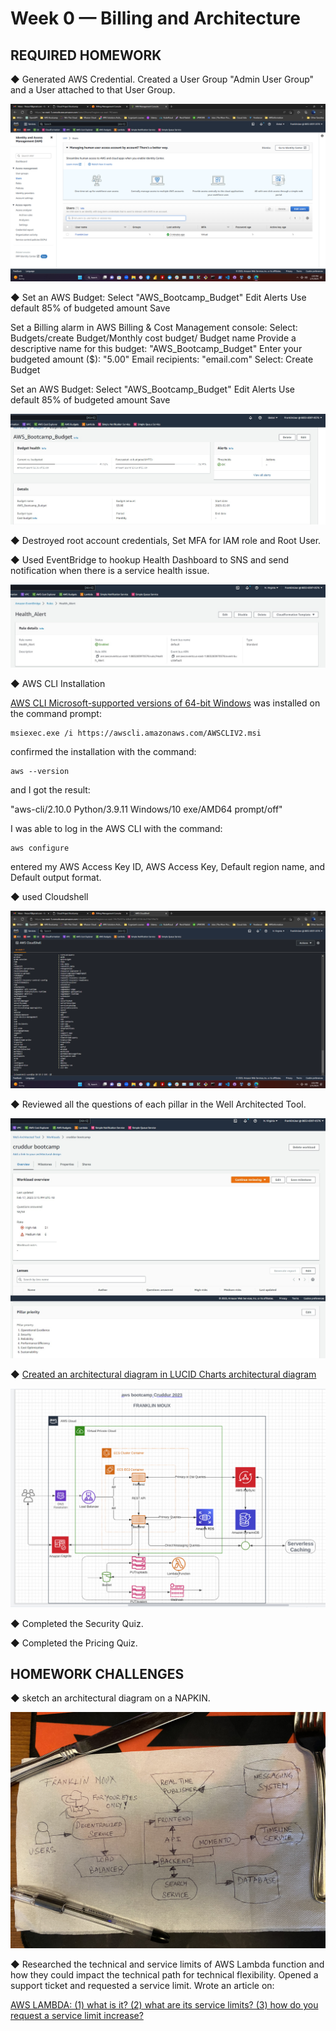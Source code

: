  # Week 0 — Billing and Architecture
    
 ## REQUIRED HOMEWORK

◆ Generated AWS Credential. Created a User Group "Admin User Group" and a User attached to that User Group. 

![Created a User](assets/Screenshot%20(184).png)


◆ Set an AWS Budget:
Select "AWS_Bootcamp_Budget"
Edit Alerts
Use default 85% of budgeted amount
Save

Set a Billing alarm in AWS Billing & Cost Management console:
Select: Budgets/create Budget/Monthly cost budget/
Budget name
Provide a descriptive name for this budget:
"AWS_Bootcamp_Budget"
 Enter your budgeted amount ($):
"5.00"
Email recipients:
"email.com"
Select: Create Budget

Set an AWS Budget:
Select "AWS_Bootcamp_Budget"
Edit Alerts
Use default 85% of budgeted amount
Save

![Budget for aws bootcamp](assets/budget%20pic.jpeg)
 
 
◆ Destroyed root account credentials, Set MFA for IAM role and Root User. 


◆ Used EventBridge to hookup Health Dashboard to SNS and send notification when there is a service health issue.

![eventbridge healt alert](assets/eventbridge%20health.jpeg)



◆ AWS CLI Installation

[AWS CLI Microsoft-supported versions of 64-bit Windows](https://docs.aws.amazon.com/cli/latest/userguide/getting-started-install.html)
was installed on the command prompt: 

```
msiexec.exe /i https://awscli.amazonaws.com/AWSCLIV2.msi
```
confirmed the installation with the command:
```
aws --version
```
and I got the result:

"aws-cli/2.10.0 Python/3.9.11 Windows/10 exe/AMD64 prompt/off"

I was able to log in the AWS CLI with the command:

```
aws configure
```

entered my AWS Access Key ID, AWS Access Key, Default region name, and Default output format.



◆ used Cloudshell

![Cloudshell](assets/Screenshot%20(185).png)



◆ Reviewed all the questions of each pillar in the Well Architected Tool.

![well architected tool questions](assets/well%20architected%20framework.jpeg)



◆ [Created an architectural diagram in LUCID Charts architectural diagram](https://lucid.app/lucidchart/4698c1f4-05d6-409e-8b75-674aa7893ede/edit?viewport_loc=-211%2C77%2C2739%2C1302%2C0_0&invitationId=inv_d6fc401f-cc02-4f23-8e54-233310f9f66c)

![Lucid Chart Architectural Diagram](assets/AWS%20bootcamp%20diagram.png)



◆ Completed the Security Quiz.


◆ Completed the Pricing Quiz.


## HOMEWORK CHALLENGES

◆ sketch an architectural diagram on a NAPKIN. 

![Architectural sketch on a napkin](assets/napkin.jpg)



◆ Researched the technical and service limits of AWS Lambda function and how they could impact the technical path for technical flexibility. 
Opened a support ticket and requested a service limit.
Wrote an article on:

[AWS LAMBDA: (1) what is it? (2) what are its service limits? (3) how do you request a service limit increase?](https://www.awsinformation.com/2023/02/15/aws-lambda-1-what-is-it-2-what-is-its-service-limits-3-how-do-you-request-a-service-limit-increase/)

